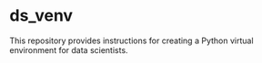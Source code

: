 # ds_venv
This repository provides instructions for creating a Python virtual environment for data scientists.
